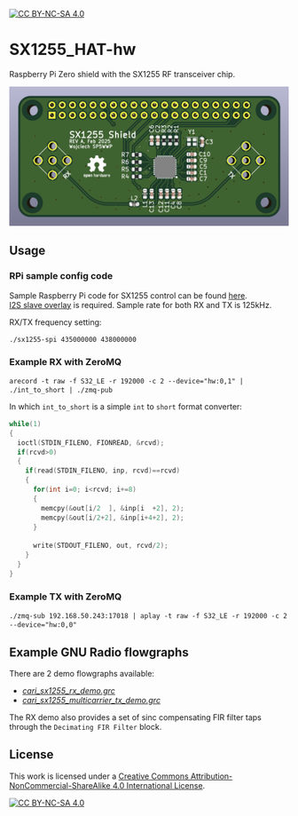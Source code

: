 [![CC BY-NC-SA 4.0][cc-by-nc-sa-shield]][cc-by-nc-sa]

# SX1255_HAT-hw
Raspberry Pi Zero shield with the SX1255 RF transceiver chip.

![Board preview](./SX1255_HAT-hw.png)

## Usage
### RPi sample config code
Sample Raspberry Pi code for SX1255 control can be found [here](https://gist.github.com/sp5wwp/25fa989ebd98b3b707eadae9b63af679).<br>
[I2S slave overlay](https://github.com/AkiyukiOkayasu/RaspberryPi_I2S_Slave) is required. Sample rate for both RX and TX is 125kHz.

RX/TX frequency setting:
```
./sx1255-spi 435000000 438000000
```

### Example RX with ZeroMQ
```
arecord -t raw -f S32_LE -r 192000 -c 2 --device="hw:0,1" | ./int_to_short | ./zmq-pub
```

In which `int_to_short` is a simple `int` to `short` format converter:
```C
while(1)
{
  ioctl(STDIN_FILENO, FIONREAD, &rcvd);
  if(rcvd>0)
  {
    if(read(STDIN_FILENO, inp, rcvd)==rcvd)
    {
      for(int i=0; i<rcvd; i+=8)
      {
        memcpy(&out[i/2  ], &inp[i  +2], 2);
        memcpy(&out[i/2+2], &inp[i+4+2], 2);
      }

      write(STDOUT_FILENO, out, rcvd/2);
    }
  }
}
```

### Example TX with ZeroMQ
```
./zmq-sub 192.168.50.243:17018 | aplay -t raw -f S32_LE -r 192000 -c 2 --device="hw:0,0"
```

## Example GNU Radio flowgraphs
There are 2 demo flowgraphs available:
- [*cari_sx1255_rx_demo.grc*](https://github.com/M17-Project/CARI/blob/main/gr_demos/cari_sx1255_rx_demo.grc)
- [*cari_sx1255_multicarrier_tx_demo.grc*](https://github.com/M17-Project/CARI/blob/main/gr_demos/cari_sx1255_multicarrier_tx_demo.grc)

The RX demo also provides a set of sinc compensating FIR filter taps through the `Decimating FIR Filter` block.

## License
This work is licensed under a
[Creative Commons Attribution-NonCommercial-ShareAlike 4.0 International License][cc-by-nc-sa].

[![CC BY-NC-SA 4.0][cc-by-nc-sa-image]][cc-by-nc-sa]

[cc-by-nc-sa]: http://creativecommons.org/licenses/by-nc-sa/4.0/
[cc-by-nc-sa-image]: https://licensebuttons.net/l/by-nc-sa/4.0/88x31.png
[cc-by-nc-sa-shield]: https://img.shields.io/badge/License-CC%20BY--NC--SA%204.0-lightgrey.svg
